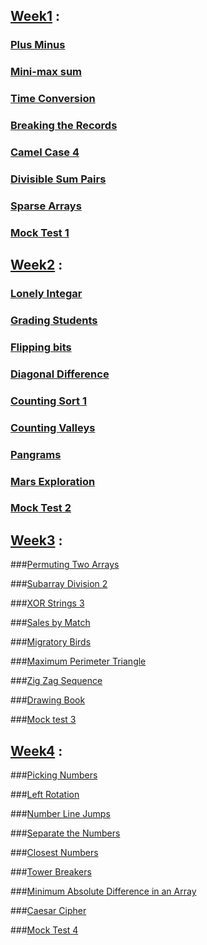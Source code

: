 ## [Week1](https://github.com/rawanmohameedd/HackerRank-3-Months-Preparation-Kit-solutions/tree/main/Week1) :
 ### [Plus Minus](https://github.com/rawanmohameedd/HackerRank-3-Months-Preparation-Kit-solutions/blob/main/Week1/PlusMinus.cpp)
 ### [Mini-max sum](https://github.com/rawanmohameedd/HackerRank-3-Months-Preparation-Kit-solutions/blob/main/Week1/Mini%20Max%20Sum.cpp)
 ### [Time Conversion](https://github.com/rawanmohameedd/HackerRank-3-Months-Preparation-Kit-solutions/blob/main/Week1/Time%20Conversion.cpp)
 ### [Breaking the Records](https://github.com/rawanmohameedd/HackerRank-3-Months-Preparation-Kit-solutions/blob/main/Week1/Breaking%20the%20records.cpp)
 ### [Camel Case 4](https://github.com/rawanmohameedd/HackerRank-3-Months-Preparation-Kit-solutions/blob/main/Week1/Camel%20Case%204.cpp)
 ### [Divisible Sum Pairs](https://github.com/rawanmohameedd/HackerRank-3-Months-Preparation-Kit-solutions/blob/main/Week1/Divisible%20Sum%20Pairs.cpp)
###  [Sparse Arrays](https://github.com/rawanmohameedd/HackerRank-3-Months-Preparation-Kit-solutions/blob/main/Week1/Sparse%20Arrays.cpp)
 ### [Mock Test 1](https://github.com/rawanmohameedd/HackerRank-3-Months-Preparation-Kit-solutions/blob/main/Mock%20Tests/Mock%20Test%201.cpp)

## [Week2](https://github.com/rawanmohameedd/HackerRank-3-Months-Preparation-Kit-solutions/tree/main/Week2) :
 ###   [Lonely Integar](https://github.com/rawanmohameedd/HackerRank-3-Months-Preparation-Kit-solutions/blob/main/Week2/Lonely%20Integer.cpp)
 ###   [Grading Students](https://github.com/rawanmohameedd/HackerRank-3-Months-Preparation-Kit-solutions/blob/main/Week2/Grading%20Students.cpp)
 ### [Flipping bits](https://github.com/rawanmohameedd/HackerRank-3-Months-Preparation-Kit-solutions/blob/main/Week2/Flipping%20bits.cpp)
  ###  [Diagonal Difference](https://github.com/rawanmohameedd/HackerRank-3-Months-Preparation-Kit-solutions/blob/main/Week2/Diagonal%20Difference.cpp)
  ### [Counting Sort 1](https://github.com/rawanmohameedd/HackerRank-3-Months-Preparation-Kit-solutions/blob/main/Week2/Counting%20Sort%201.cpp)
  ### [Counting Valleys](https://github.com/rawanmohameedd/HackerRank-3-Months-Preparation-Kit-solutions/blob/main/Week2/Counting%20Valleys.cpp)
   ### [Pangrams](https://github.com/rawanmohameedd/HackerRank-3-Months-Preparation-Kit-solutions/blob/main/Week2/Pangrams.cpp)
   ### [Mars Exploration](https://github.com/rawanmohameedd/HackerRank-3-Months-Preparation-Kit-solutions/blob/main/Week2/Mars%20Exploration.cpp)
   ### [Mock Test 2](https://github.com/rawanmohameedd/HackerRank-3-Months-Preparation-Kit-solutions/blob/main/Mock%20Tests/Mock%20Test%202.cpp)

## [Week3]() :

  ###[Permuting Two Arrays]()
  
  ###[Subarray Division 2]()
  
  ###[XOR Strings 3]()
  
  ###[Sales by Match]()
  
  ###[Migratory Birds]()
  
  ###[Maximum Perimeter Triangle]()
  
  ###[Zig Zag Sequence]()
  
  ###[Drawing Book]()
  
  ###[Mock test 3]()

## [Week4]() :
  
  ###[Picking Numbers]()
  
  ###[Left Rotation]()
  
  ###[Number Line Jumps]()
  
  ###[Separate the Numbers]()
  
  ###[Closest Numbers]()
  
  ###[Tower Breakers]()
  
  ###[Minimum Absolute Difference in an Array]()
  
  ###[Caesar Cipher]()
  
  ###[Mock Test 4]()
